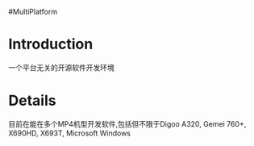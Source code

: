 #MultiPlatform

# Introduction #

一个平台无关的开源软件开发环境

# Details #

目前在能在多个MP4机型开发软件,包括但不限于Digoo A320, Gemei 760+, X690HD, X693T, Microsoft Windows